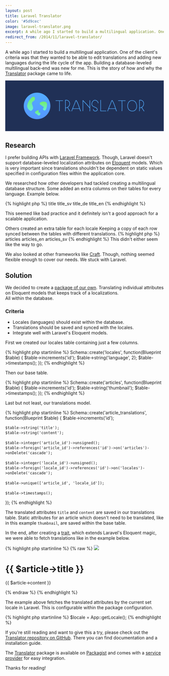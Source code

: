 ```yaml
---
layout: post
title: Laravel Translator
color: '#5d9cec'
image: laravel-translator.png
excerpt: A while ago I started to build a multilingual application. One of the client's criteria was that they wanted to be able to edit translations and adding new languages during the life cycle of the app. Building a database-leveled multilingual back-end was new for me. This is the story of how and why the Translator package came to life.
redirect_from: /2014/11/laravel-translator/
---
```


A while ago I started to build a multilingual application. One of the client's criteria was that they wanted to be able to edit translations and adding new languages during the life cycle of the app. Building a database-leveled multilingual back-end was new for me. This is the story of how and why the [Translator](https://github.com/vinkla/translator) package came to life.

[<img src="/images/laravel-translator.png" alt="{{post.title}}">](/images/laravel-translator.png)

## Research
I prefer building APIs with [Laravel Framework](http://laravel.com). Though, Laravel doesn't support database-leveled localization attributes on [Eloquent](http://laravel.com/docs/eloquent) models. Which is very important since translations shouldn't be dependent on static values specified in configuration files within the application core.

We researched how other developers had tackled creating a multilingual database structure. Some added an extra columns on their tables for every language. Example below.

{% highlight php %}
title
title_sv
title_de
title_en
{% endhighlight %}

This seemed like bad practice and it definitely isn't a good approach for a scalable application.

Others created an extra table for each locale Keeping a copy of each row synced between the tables with different translations. 
{% highlight php %}
articles
articles_en
articles_sv
{% endhighlight %}
This didn't either seem like the way to go.

We also looked at other frameworks like [Craft](https://buildwithcraft.com). Though, nothing seemed flexible enough to cover our needs. We stuck with Laravel.

<!--
That's when we found the [laravel-translatable](https://github.com/dimsav/laravel-translatable) package. Which at first seemed great. The package adds a translation table on each translatable base table e.g. `articles` has its translatable attributes within `article_translations`.  

What we disliked with this package was that the translations tables was dependent on static localization keys from the configuration files. It saves the locale key in a separate column on each translated row. The database has no way of knowing which locales that are still in use and which are removed.
-->

## Solution
We decided to create a [package of our own](https://github.com/vinkla/translator). Translating individual attributes on Eloquent models that keeps track of a localizations. <br>All within the database.


### Criteria
- Locales (languages) should exist within the database.
- Translations should be saved and synced with the locales.
- Integrate well with Laravel's Eloquent models.

First we created our locales table containing just a few columns.

{% highlight php startinline %}
Schema::create('locales', function(Blueprint $table)
{
    $table->increments('id');
    $table->string('language', 2);
    $table->timestamps();
});
{% endhighlight %}

Then our base table.

{% highlight php startinline %}
Schema::create('articles', function(Blueprint $table)
{
    $table->increments('id');
    $table->string('thumbnail');
    $table->timestamps();
});
{% endhighlight %}

Last but not least, our translations model.

{% highlight php startinline %}
Schema::create('article_translations', function(Blueprint $table)
{
    $table->increments('id');

    $table->string('title');
    $table->string('content');

    $table->integer('article_id')->unsigned();
    $table->foreign('article_id')->references('id')->on('articles')->onDelete('cascade');

    $table->integer('locale_id')->unsigned();
    $table->foreign('locale_id')->references('id')->on('locales')->onDelete('cascade');

    $table->unique(['article_id', 'locale_id']);

    $table->timestamps();
});
{% endhighlight %}

The translated attributes `title` and `content` are saved in our translations table. Static attributes for an article which doesn't need to be translated, like in this example `thumbnail`, are saved within the base table.

In the end, after creating a [trait](https://github.com/vinkla/translator/blob/master/src/Vinkla/Translator/TranslatorTrait.php), which extends Laravel's Eloquent magic, we were able to fetch translations like in the example below.

{% highlight php startinline %}
{% raw %}
<img src="{{ $article->thumbnail }}">
<h1>{{ $article->title }}</h1>
<p>{{ $article->content }}</p>
{% endraw %}
{% endhighlight %}

The example above fetches the translated attributes by the current set locale in Laravel. This is configurable within the package configuration.

{% highlight php startinline %}
$locale = App::getLocale();
{% endhighlight %}

If you're still reading and want to give this a try, please check out the [Translator repository on GitHub](https://github.com/vinkla/translator). There you can find documentation and a installation guide. 

The [Translator](https://github.com/vinkla/translator) package is available on [Packagist](https://packagist.org/packages/vinkla/translator) and comes with a [service provider](http://laravel.com/docs/ioc) for easy integration.

Thanks for reading!
